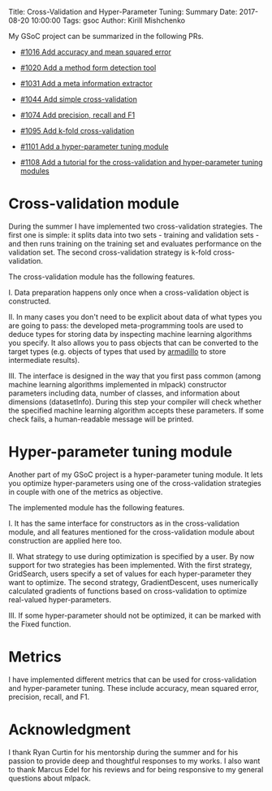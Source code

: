 Title: Cross-Validation and Hyper-Parameter Tuning: Summary
Date: 2017-08-20 10:00:00
Tags: gsoc
Author: Kirill Mishchenko

My GSoC project can be summarized in the following PRs.

* [#1016 Add accuracy and mean squared error](https://github.com/mlpack/mlpack/pull/1016)

* [#1020 Add a method form detection tool](https://github.com/mlpack/mlpack/pull/1020)

* [#1031 Add a meta information extractor](https://github.com/mlpack/mlpack/pull/1031)

* [#1044 Add simple cross-validation](https://github.com/mlpack/mlpack/pull/1044)

* [#1074 Add precision, recall and F1](https://github.com/mlpack/mlpack/pull/1074)

* [#1095 Add k-fold cross-validation](https://github.com/mlpack/mlpack/pull/1095)

* [#1101 Add a hyper-parameter tuning module](https://github.com/mlpack/mlpack/pull/1101)

* [#1108 Add a tutorial for the cross-validation and hyper-parameter tuning modules](https://github.com/mlpack/mlpack/pull/1108)

# Cross-validation module

During the summer I have implemented two cross-validation strategies. The first
one is simple: it splits data into two sets - training and validation sets -
and then runs training on the training set and evaluates performance on the
validation set. The second cross-validation strategy is k-fold
cross-validation.

The cross-validation module has the following features.

I. Data preparation happens only once when a cross-validation object is
constructed.

II. In many cases you don't need to be explicit about data of what types you are
going to pass: the developed meta-programming tools are used to deduce types for
storing data by inspecting machine learning algorithms you specify. It also
allows you to pass objects that can be converted to the target types (e.g.
objects of types that used by [armadillo](http://arma.sourceforge.net/) to store
intermediate results).

III. The interface is designed in the way that you first pass common (among
machine learning algorithms implemented in mlpack) constructor parameters
including data, number of classes, and information about dimensions
(datasetInfo). During this step your compiler will check whether the specified
machine learning algorithm accepts these parameters. If some check fails, a
human-readable message will be printed.

# Hyper-parameter tuning module

Another part of my GSoC project is a hyper-parameter tuning module. It lets
you optimize hyper-parameters using one of the cross-validation strategies in
couple with one of the metrics as objective.

The implemented module has the following features.

I. It has the same interface for constructors as in the cross-validation
module, and all features mentioned for the cross-validation module about
construction are applied here too.

II. What strategy to use during optimization is specified by a user. By now
support for two strategies has been implemented. With the first strategy,
GridSearch, users specify a set of values for each hyper-parameter they want
to optimize. The second strategy, GradientDescent, uses numerically
calculated gradients of functions based on cross-validation to optimize
real-valued hyper-parameters.

III. If some hyper-parameter should not be optimized, it can be marked with the
Fixed function.

# Metrics

I have implemented different metrics that can be used for cross-validation and
hyper-parameter tuning. These include accuracy, mean squared error, precision,
recall, and F1.

# Acknowledgment

I thank Ryan Curtin for his mentorship during the summer and for his passion to
provide deep and thoughtful responses to my works. I also want to thank Marcus
Edel for his reviews and for being responsive to my general questions about
mlpack.
